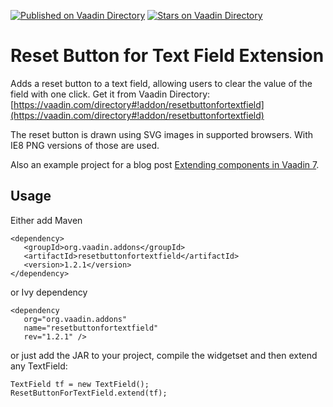 [![Published on Vaadin  Directory](https://img.shields.io/badge/Vaadin%20Directory-published-00b4f0.svg)](https://vaadin.com/directory/component/resetbuttonfortextfield)
[![Stars on Vaadin Directory](https://img.shields.io/vaadin-directory/star/resetbuttonfortextfield.svg)](https://vaadin.com/directory/component/resetbuttonfortextfield)

# Reset Button for Text Field Extension #

Adds a reset button to a text field, allowing users to clear the value of the field with one click. Get it from Vaadin Directory: [https://vaadin.com/directory#!addon/resetbuttonfortextfield](https://vaadin.com/directory#!addon/resetbuttonfortextfield)

The reset button is drawn using SVG images in supported browsers. With IE8 PNG versions of those are used.

Also an example project for a blog post [Extending components in Vaadin 7](https://vaadin.com/blog/-/blogs/extending-components-in-vaadin-7).

## Usage ##
Either add Maven 

	<dependency>
	   <groupId>org.vaadin.addons</groupId>
	   <artifactId>resetbuttonfortextfield</artifactId>
	   <version>1.2.1</version>
	</dependency>

or Ivy dependency

	<dependency 
	   org="org.vaadin.addons" 
	   name="resetbuttonfortextfield" 
	   rev="1.2.1" />

or just add the JAR to your project, compile the widgetset and then extend any TextField:

    TextField tf = new TextField();
    ResetButtonForTextField.extend(tf);
